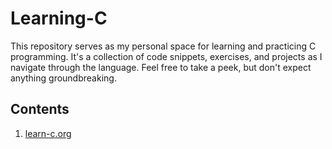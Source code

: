 # Learning-C

This repository serves as my personal space for learning and practicing C programming. It's a collection of code snippets, exercises, and projects as I navigate through the language. Feel free to take a peek, but don't expect anything groundbreaking.

## Contents

1. [learn-c.org](./www/learn-c/org/README.md)
